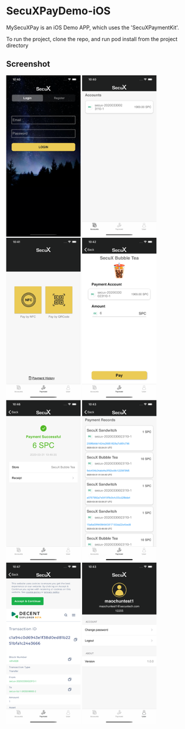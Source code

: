 # SecuXPayDemo-iOS

MySecuXPay is an iOS Demo APP, which uses the 'SecuXPaymentKit'. 

To run the project, clone the repo, and run pod install from the project directory

## Screenshot

<p float="center">
<img src="Screenshot/1.png" width="200">
<img src="Screenshot/2.png" width="200">
<img src="Screenshot/3.png" width="200">
<img src="Screenshot/4.png" width="200">
<img src="Screenshot/5.png" width="200">
<img src="Screenshot/6.png" width="200">
<img src="Screenshot/7.png" width="200">
<img src="Screenshot/8.png" width="200">
</p>

